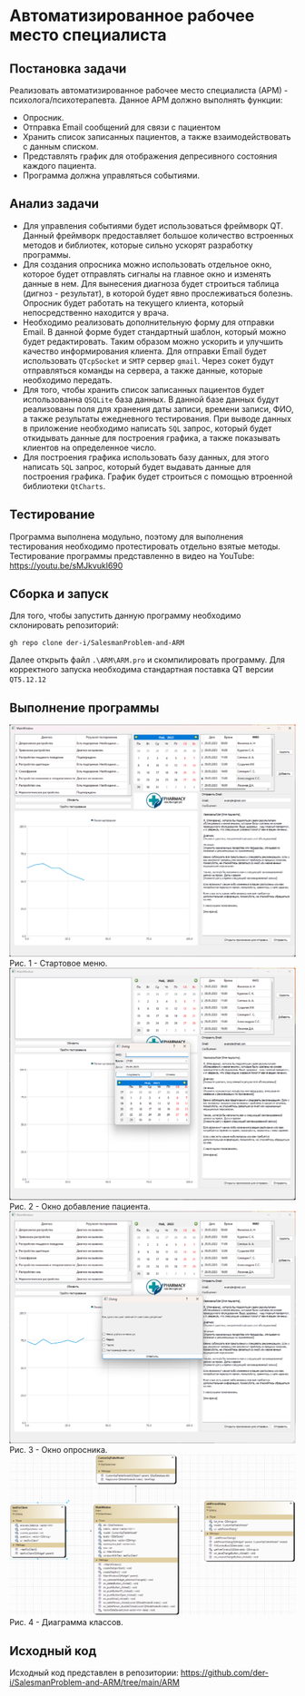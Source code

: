 # Автоматизированное рабочее место специалиста
## Постановка задачи
Реализовать автоматизированное рабочее место специалиста (АРМ) - психолога/психотерапевта.
Данное АРМ должно выполнять функции:
- Опросник.
- Отправка Email сообщений для связи с пациентом
- Хранить список записанных пациентов, а также взаимодействовать с данным списком.
- Представлять график для отображения депресивного состояния каждого пациента.
- Программа должна управляться событиями.

## Анализ задачи
- Для управления событиями будет использоваться фреймворк QT. Данный фреймворк предоставляет большое количество встроенных методов и библиотек, которые сильно ускорят разработку программы.
- Для создания опросника можно использовать отдельное окно, которое будет отправлять сигналы на главное окно и изменять данные в нем. Для вынесения диагноза будет строиться таблица (дигноз - результат), в которой будет явно прослеживаться болезнь. Опросник будет работать на текущего клиента, который непосредственно находится у врача.
- Необходимо реализовать дополнительную форму для отправки Email. В данной форме будет стандартный шаблон, который можно будет редактировать. Таким образом можно ускорить и улучшить качество информирования клиента. Для отправки Email будет использовать ```QTcpSocket``` и ```SMTP``` сервер ```gmail```. Через сокет будут отправляться команды на сервера, а также данные, которые необходимо передать.
- Для того, чтобы хранить список записанных пациентов будет использованна ```QSQLite``` база данных. В данной базе данных будут реализованы поля для хранения даты записи, времени записи, ФИО, а также результаты ежедневного тестирования. При выводе данных в приложение необходимо написать ```SQL``` запрос, который будет откидывать данные для построения графика, а также показывать клиентов на определенное число.
- Для построения графика использовать базу данных, для этого написать ```SQL``` запрос, который будет выдавать данные для построения графика. График будет строиться с помощью втроенной библиотеки ```QtCharts```. 

## Тестирование
Программа выполнена модульно, поэтому для выполнения тестирования необходимо протестировать отдельно взятые методы.
Тестирование программы представленно в видео на YouTube: https://youtu.be/sMJkvukl690


## Сборка и запуск
Для того, чтобы запустить данную программу необходимо склонировать репозиторий:
```
gh repo clone der-i/SalesmanProblem-and-ARM
```
Далее открыть файл ```.\ARM\ARM.pro``` и скомпилировать программу. Для корректного запуска необходима стандартная поставка QT версии ```QT5.12.12```



## Выполнение программы

<img src="./img/Arm1.png">
Рис. 1 - Стартовое меню.
<img src="./img/Arm2.png">
Рис. 2 - Окно добавление пациента.
<img src="./img/Arm3.png">
Рис. 3 - Окно опросника.
<img src="./img/Arm4.png">
Рис. 4 - Диаграмма классов.

## Исходный код

Исходный код представлен в репозитории: https://github.com/der-i/SalesmanProblem-and-ARM/tree/main/ARM